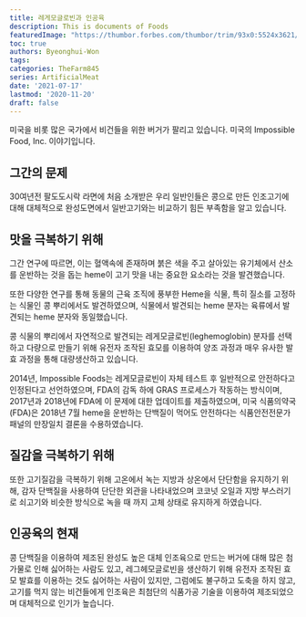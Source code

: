 ```yaml
---
title: 레게모글로빈과 인공육
description: This is documents of Foods
featuredImage: "https://thumbor.forbes.com/thumbor/trim/93x0:5524x3621/fit-in/711x474/smart/https://specials-images.forbesimg.com/imageserve/1183778224/0x0.jpg"
toc: true
authors: Byeonghui-Won
tags:
categories: TheFarm845
series: ArtificialMeat
date: '2021-07-17'
lastmod: '2020-11-20'
draft: false
---
```


미국을 비롯 많은 국가에서 비건들을 위한 버거가 팔리고 있습니다. 미국의 Impossible Food, Inc. 이야기입니다. 

## 그간의 문제

30여년전 팔도도시락 라면에 처음 소개받은 우리 일반인들은 콩으로 만든 인조고기에 대해 대체적으로 완성도면에서 일반고기와는 비교하기 힘든 부족함을 알고 있습니다.

## 맛을 극복하기 위해 

그간 연구에 따르면, 이는 혈액속에 존재하며 붉은 색을 주고 살아있는 유기체에서 산소를 운반하는 것을 돕는 heme이 고기 맛을 내는 중요한 요소라는 것을 발견했습니다.

또한 다양한 연구를 통해 동물의 근육 조직에 풍부한 Heme을 식물, 특히 질소를 고정하는 식물인 콩 뿌리에서도 발견하였으며, 식물에서 발견되는 heme 분자는 육류에서 발견되는 heme 분자와 동일했습니다. 

콩 식물의 뿌리에서 자연적으로 발견되는 레게모글로빈(leghemoglobin) 분자를 선택하고 다량으로 만들기 위해 유전자 조작된 효모를 이용하여 양조 과정과 매우 유사한 발효 과정을 통해 대량생산하고 있습니다. 

2014년, Impossible Foods는 레게모글로빈이 자체 테스트 후 일반적으로 안전하다고 인정된다고 선언하였으며, FDA의 감독 하에 GRAS 프로세스가 작동하는 방식이며, 2017년과 2018년에 FDA에 이 문제에 대한 업데이트를 제출하였으며, 미국 식품의약국(FDA)은 2018년 7월 heme을 운반하는 단백질이 먹어도 안전하다는 식품안전전문가 패널의 만장일치 결론을 수용하였습니다.

## 질감을 극복하기 위해 

또한 고기질감을 극복하기 위해 고온에서 녹는 지방과 상온에서 단단함을 유지하기 위해, 감자 단백질을 사용하여 단단한 외관을 나타내었으며 코코넛 오일과 지방 부스러기로 쇠고기와 비슷한 방식으로 녹을 때 까지 고체 상태로 유지하게 하였습니다. 

## 인공육의 현재

콩 단백질을 이용하여 제조된 완성도 높은 대체 인조육으로 만드는 버거에 대해 많은 첨가물로 인해 싫어하는 사람도 있고, 레그헤모글로빈을 생산하기 위해 유전자 조작된 효모 발효를 이용하는 것도 싫어하는 사람이 있지만, 그럼에도 불구하고 도축을 하지 않고, 고기를 먹지 않는 비건들에게 인조육은 최첨단의 식품가공 기술을 이용하여 제조되었으며 대체적으로 인기가 높습니다.
